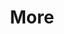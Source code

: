 ---
title: More
date: 
draft: false

# descripcion
description : Pulsera de plata 925 y microcubic

materials: Plata 925

color: Plateado

dimensions: 19cm largo

code: 03-21-0526

type: "Pulseras"

categories: []

price: $4.820,00

price_eftvo: $4.100,00

# Images
# first image will be shown in the product page
images:
  # - image: "images/path_to_image"
  # La ubicacion de las imagenes es imagenes/Pulseras/Pulseras.Microcubic/03-21-0526-more
  - image: "./images/pulseras/microcubic/03-21-0526.JPG"
---